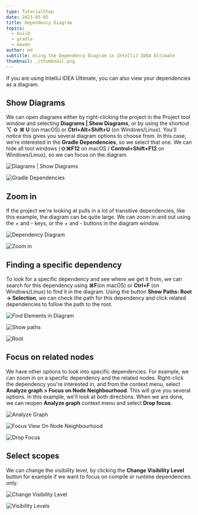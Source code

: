 ```yaml
---
type: TutorialStep
date: 2023-05-05
title: Dependency Diagram
topics:
  - build
  - gradle
  - maven
author: md
subtitle: Using the Dependency Diagram in IntelliJ IDEA Ultimate
thumbnail: ./thumbnail.png
---
```


If you are using IntelliJ IDEA Ultimate, you can also view your dependencies as a diagram.

## Show Diagrams
We can open diagrams either by right-clicking the project in the Project tool window and selecting **Diagrams | Show Diagrams**, or by using the shortcut **⌥ ⇧ ⌘ U** (on macOS) or **Ctrl+Alt+Shift+U** (on Windows/Linux). You'll notice this gives you several diagram options to choose from. In this case, we're interested in the **Gradle Dependencies**, so we select that one. We can hide all tool windows (**⇧⌘F12** on macOS / **Control+Shift+F12** on Windows/Linux), so we can focus on the diagram.

![Diagrams | Show Diagrams](show-diagram.png)

![Gradle Dependencies](gradle-dependencies.png)

## Zoom in
If the project we're looking at pulls in a lot of transitive dependencies, like this example, the diagram can be quite large. We can zoom in and out using the + and - keys, or the + and - buttons in the diagram window.

![Dependency Diagram](dependency-diagram.png)

![Zoom in](zoom-in.png)

## Finding a specific dependency
To look for a specific dependency and see where we get it from, we can search for this dependency using **⌘F**(on macOS) or **Ctrl+F** (on Windows/Linux) to find it in the diagram. Using the button **Show Paths: Root -> Selection**, we can check the path for this dependency and click related dependencies to follow the path to the root.

![Find Elements in Diagram](find-elements.png)

![Show paths](show-paths.png)

![Root](root.png)

## Focus on related nodes
We have other options to look into specific dependencies. For example, we can zoom in on a specific dependency and the related nodes. Right-click the dependency you're interested in, and from the context menu, select **Analyze graph > Focus on Node Neighbourhood**. This will give you several options. In this example, we'll look at both directions. When we are done, we can reopen **Analyze graph** context menu and select **Drop focus**.

![Analyze Graph](analyze-graph.png)

![Focus View On Node Neighbourhood](focus-view.png)

![Drop Focus](drop-focus.png)

## Select scopes
We can change the visibility level, by clicking the **Change Visibility Level** button for example if we want to focus on compile or runtime dependencies only.

![Change Visibility Level](change-visibility-level.png)

![Visibility Levels](visibility-levels.png)
